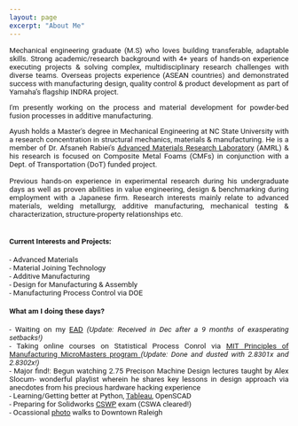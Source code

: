 ```yaml
---
layout: page
excerpt: "About Me"
---
```

<!---(font-family: "San Francisco", "Roboto", "Segoe UI";)--> 



<div style="text-align: justify"> 
<span style="font-family:San Francisco, Roboto, Segoe UI; font-size:10pt;">
  
Mechanical engineering graduate (M.S) who loves building transferable, adaptable skills. Strong academic/research background with 4+ years of hands-on experience executing projects & solving complex, multidisciplinary research challenges with diverse teams. Overseas projects experience (ASEAN countries) and demonstrated success with manufacturing design, quality control & product development as part of Yamaha’s flagship INDRA project. 

I'm presently working on the process and material development for powder-bed fusion processes in additive manufacturing.

Ayush holds a Master's degree in Mechanical Engineering at NC State University with a research concentration in structural mechanics, materials & manufacturing. He is a member of Dr. Afsaneh Rabiei's <a href="https://people.engr.ncsu.edu/arabiei/">Advanced Materials Research Laboratory</a> (AMRL) & his research is focused on Composite Metal Foams (CMFs) in conjunction with a Dept. of Transportation (DoT) funded project.<br />
<br />
Previous hands-on experience in experimental research during his undergraduate days as well as proven abilities in value engineering, design & benchmarking during employment with a Japanese firm. Research interests mainly relate to advanced materials, welding metallurgy, additive manufacturing, mechanical testing & characterization, structure-property relationships etc. 
<br />
<br />

<h4>Current Interests and Projects:</h4> 
- Advanced Materials<br />
- Material Joining Technology<br />
- Additive Manufacturing <br />
- Design for Manufacturing & Assembly<br />
- Manufacturing Process Control via DOE

<h4>What am I doing these days?  </h4>
- Waiting on my <a href="https://www.uscis.gov/greencard/employment-authorization-document">EAD</a> <i>(Update: Received in Dec after a 9 months of exasperating setbacks!)</i><br />
- Taking online courses on Statistical Process Conrol via <a href="https://micromasters.mit.edu/pom/"> MIT Principles of Manufacturing MicroMasters program </a><i>(Update: Done and dusted with 2.8301x  and 2.8302x!)</i><br />
- Major find!: Begun watching 2.75 Precison Machine Design lectures taught by Alex Slocum- wonderful playlist wherein he shares key lessons in design approach via anecdotes from his precious hardware hacking experience <br />
- Learning/Getting better at Python, <a href="https://public.tableau.com/profile/ayush7404#!/">Tableau</a>, OpenSCAD <br />
- Preparing for Solidworks <a href="https://www.solidworks.com/sw/support/797_ENU_HTML.htm">CSWP</a> exam (CSWA cleared!)<br />
- Ocassional <a href="https://www.instagram.com/in_n_arnd_state/">photo</a> walks to Downtown Raleigh<br />



<br/>
</span> 
